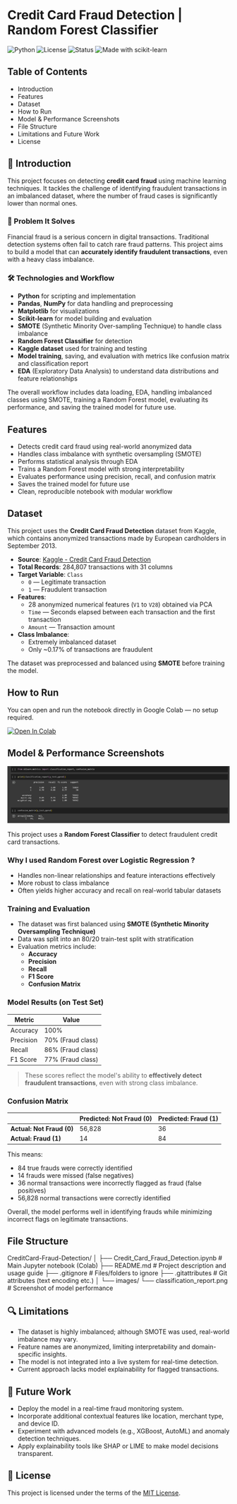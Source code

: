 # Credit Card Fraud Detection | Random Forest Classifier
![Python](https://img.shields.io/badge/Python-3.9-blue)
![License](https://img.shields.io/badge/License-MIT-green)
![Status](https://img.shields.io/badge/Project-Complete-brightgreen)
![Made with scikit-learn](https://img.shields.io/badge/Made%20with-scikit--learn-orange)


## Table of Contents
- Introduction
- Features
- Dataset
- How to Run
- Model & Performance Screenshots
- File Structure
- Limitations and Future Work
- License

## 🧠 Introduction

This project focuses on detecting **credit card fraud** using machine learning techniques. It tackles the challenge of identifying fraudulent transactions in an imbalanced dataset, where the number of fraud cases is significantly lower than normal ones.

### 🎯 Problem It Solves
Financial fraud is a serious concern in digital transactions. Traditional detection systems often fail to catch rare fraud patterns. This project aims to build a model that can **accurately identify fraudulent transactions**, even with a heavy class imbalance.

### 🛠️ Technologies and Workflow
- **Python** for scripting and implementation
- **Pandas**, **NumPy** for data handling and preprocessing
- **Matplotlib** for visualizations
- **Scikit-learn** for model building and evaluation
- **SMOTE** (Synthetic Minority Over-sampling Technique) to handle class imbalance
- **Random Forest Classifier** for detection
- **Kaggle dataset** used for training and testing
- **Model training**, saving, and evaluation with metrics like confusion matrix and classification report
- **EDA** (Exploratory Data Analysis) to understand data distributions and feature relationships

The overall workflow includes data loading, EDA, handling imbalanced classes using SMOTE, training a Random Forest model, evaluating its performance, and saving the trained model for future use.

## Features

- Detects credit card fraud using real-world anonymized data
- Handles class imbalance with synthetic oversampling (SMOTE)
- Performs statistical analysis through EDA
- Trains a Random Forest model with strong interpretability
- Evaluates performance using precision, recall, and confusion matrix
- Saves the trained model for future use
- Clean, reproducible notebook with modular workflow

## Dataset

This project uses the **Credit Card Fraud Detection** dataset from Kaggle, which contains anonymized transactions made by European cardholders in September 2013.

- **Source**: [Kaggle - Credit Card Fraud Detection](https://www.kaggle.com/datasets/mlg-ulb/creditcardfraud?resource=download)
- **Total Records**: 284,807 transactions with 31 columns
- **Target Variable**: `Class`
  - `0` — Legitimate transaction
  - `1` — Fraudulent transaction
- **Features**:
  - 28 anonymized numerical features (`V1` to `V28`) obtained via PCA
  - `Time` — Seconds elapsed between each transaction and the first transaction
  - `Amount` — Transaction amount
- **Class Imbalance**:
  - Extremely imbalanced dataset
  - Only ~0.17% of transactions are fraudulent

The dataset was preprocessed and balanced using **SMOTE** before training the model.

## How to Run

You can open and run the notebook directly in Google Colab — no setup required.

[![Open In Colab](https://colab.research.google.com/assets/colab-badge.svg)](https://github.com/aishwaryavaidya05/Credit-Card-Fraud-Detection-Project/blob/main/Credit_Card_Fraud_Detection.ipynb)

## Model & Performance Screenshots

![Classification Report](images/classification_report.png)

This project uses a **Random Forest Classifier** to detect fraudulent credit card transactions. 

### Why I used Random Forest over Logistic Regression ?
- Handles non-linear relationships and feature interactions effectively
- More robust to class imbalance 
- Often yields higher accuracy and recall on real-world tabular datasets

### Training and Evaluation
- The dataset was first balanced using **SMOTE (Synthetic Minority Oversampling Technique)**
- Data was split into an 80/20 train-test split with stratification
- Evaluation metrics include:
  - **Accuracy**
  - **Precision**
  - **Recall**
  - **F1 Score**
  - **Confusion Matrix**

### Model Results (on Test Set)
| Metric     | Value    |
|------------|----------|
| Accuracy   | 100%     |
| Precision  | 70% (Fraud class) |
| Recall     | 86% (Fraud class) |
| F1 Score   | 77% (Fraud class) |

> These scores reflect the model's ability to **effectively detect fraudulent transactions**, even with strong class imbalance.

### Confusion Matrix

|                         | Predicted: Not Fraud (0) | Predicted: Fraud (1) |
|-------------------------|--------------------------|-----------------------|
| **Actual: Not Fraud (0)** |        56,828            |         36            |
| **Actual: Fraud (1)**     |           14             |         84            |


This means:
- 84 true frauds were correctly identified
- 14 frauds were missed (false negatives)
- 36 normal transactions were incorrectly flagged as fraud (false positives)
- 56,828 normal transactions were correctly identified

Overall, the model performs well in identifying frauds while minimizing incorrect flags on legitimate transactions.

## File Structure

CreditCard-Fraud-Detection/
│
├── Credit_Card_Fraud_Detection.ipynb   # Main Jupyter notebook (Colab)
├── README.md                           # Project description and usage guide
├── .gitignore                          # Files/folders to ignore
├── .gitattributes                      # Git attributes (text encoding etc.)
│
└── images/
    └── classification_report.png       # Screenshot of model performance

## 🔍 Limitations

- The dataset is highly imbalanced; although SMOTE was used, real-world imbalance may vary.
- Feature names are anonymized, limiting interpretability and domain-specific insights.
- The model is not integrated into a live system for real-time detection.
- Current approach lacks model explainability for flagged transactions.

## 🚀 Future Work

- Deploy the model in a real-time fraud monitoring system.
- Incorporate additional contextual features like location, merchant type, and device ID.
- Experiment with advanced models (e.g., XGBoost, AutoML) and anomaly detection techniques.
- Apply explainability tools like SHAP or LIME to make model decisions transparent.

## 📄 License

This project is licensed under the terms of the [MIT License](LICENSE).


 
